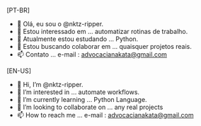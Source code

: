 [PT-BR]
- 👋 Olá, eu sou o @nktz-ripper.
- 👀 Estou interessado em ... automatizar rotinas de trabalho.
- 🌱 Atualmente estou estudando  ... Python.
- 💞️ Estou buscando colaborar em ... quaisquer projetos reais.
- 📫 Contato ... e-mail : advocacianakata@gmail.com

[EN-US]
- 👋 Hi, I’m @nktz-ripper.
- 👀 I’m interested in ... automate workflows.
- 🌱 I’m currently learning ... Python Language.
- 💞️ I’m looking to collaborate on ... any real projects
- 📫 How to reach me ... e-mail : advocacianakata@gmail.com

<!---
nktz-ripper/nktz-ripper is a ✨ special ✨ repository because its `README.md` (this file) appears on your GitHub profile.
You can click the Preview link to take a look at your changes.
--->
